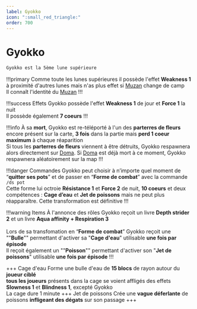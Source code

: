 ```yaml
---
label: Gyokko
icon: ":small_red_triangle:"
order: 700
---
```


# Gyokko

```txt
Gyokko est la 5ème lune supérieure 
```

!!!primary
Comme toute les lunes supérieures il possède l'effet **Weakness 1** à proximité d'autres lunes mais n'as plus effet si [Muzan](./muzan/) change de camp <br>
Il connaît l'identité du [Muzan](./muzan/)
!!!

!!!success Effets
Gyokko possède l'effet **Weakness 1** de jour et **Force 1** la nuit <br>
Il possède également **7 coeurs**
!!!

!!!info
À sa **mort**, Gyokko est re-téléporté à l'un des **parterres de fleurs** encore présent sur la carte, **3 fois** dans la partie mais **perd 1 coeur maximum** à chaque réaparition <br>
Si tous les **parterres de fleurs** viennent à être détruits, Gyokko respawnera alors directement sur [Doma](./doma/). Si [Doma](./doma/) est déjà mort à ce moment, Gyokko respawnera aléatoirement sur la map
!!!

!!!danger Commandes
Gyokko peut choisir à n’importe quel moment de “**quitter ses pots**” et de passer en “**Forme de combat**” avec la commande ```/ds pot``` <br>
Cette forme lui octroie **Résistance 1** et **Force 2** de nuit, **10 coeurs** et deux compétences : **Cage d’eau** et **Jet de poissons** mais ne peut plus réapparaître. Cette transformation est définitive
!!!

!!!warning Items
À l'annonce des rôles Gyokko reçoit un livre **Depth strider 2** et un livre **Aqua affinity + Respiration 3** <br>
<br>
Lors de sa transfomation en “**Forme de combat**” Gyokko reçoit une ""**Bulle**"" permettant d'activer sa "**Cage d'eau**" utilisable **une fois par épisode**<br>
Il reçoit également un ""**Poisson**"" permettant d'activer son "**Jet de poissons**" utilisable **une fois par épisode**
!!!

+++ Cage d'eau
Forme une bulle d'eau de **15 blocs** de rayon autour du **joueur ciblé** <br>
**tous les joueurs** présents dans la cage se voient affligés des effets **Slowness 1** et **Blindness 1**, excepté Gyokko <br>
La cage dure 1 minute
+++ Jet de poissons 
Crée une **vague déferlante** de poissons **infligeant des dégats** sur son passage
+++












